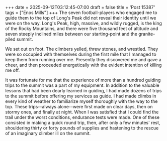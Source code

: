 +++
date = 2025-09-12T03:12:45-07:00
draft = false
title = 'Post 15387'
tags = ["Enos Mills"]
+++
The seven football-players who engaged me to guide them to the top of Long's Peak did not reveal their identity until we were on the way. Long's Peak, high, massive, and wildly rugged, is the king of the Rocky Mountains, and there were five thousand feet of altitude and seven steeply inclined miles between our starting-point and the granite-piled summit.

We set out on foot. The climbers yelled, threw stones, and wrestled. They were so occupied with themselves during the first mile that I managed to keep them from running over me. Presently they discovered me and gave a cheer, and then proceeded energetically with the evident intention of killing me off.

It was fortunate for me that the experience of more than a hundred guiding trips to the summit was a part of my equipment. In addition to the valuable lessons that had been dearly learned in guiding, I had made dozens of trips to the summit before offering my services as guide. I had made climbs in every kind of weather to familiarize myself thoroughly with the way to the top. These trips--always alone--were first made on clear days, then on stormy ones, and finally at night. When I was satisfied that I could find the trail under the worst conditions, endurance tests were made. One of these consisted in making a quick round trip, then, after only a few minutes' rest, shouldering thirty or forty pounds of supplies and hastening to the rescue of an imaginary climber ill on the summit.
